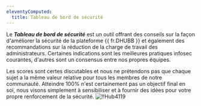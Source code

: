 ```yaml
---
eleventyComputed:
  title: Tableau de bord de sécurité
---
```

Le ***Tableau de bord de sécurité*** est un outil offrant des conseils sur la façon d'améliorer la sécurité de la plateforme {{ fr.DHUBB }} et également des recommandations sur la réduction de la charge de travail des administrateurs. Certaines indications sont les meilleures pratiques infosec courantes, d'autres sont un consensus entre nos propres équipes.

Les scores sont certes discutables et nous ne prétendons pas que chaque sujet a la même valeur relative pour tous les membres de notre communauté. Atteindre 100% n'est certainement pas un objectif final en soi, nous visons simplement à sensibiliser et à fournir des idées pour votre propre renforcement de la sécurité.
![!!Hub4119](https://cdnweb.devolutions.net/docs/fr/hub/Hub4119.png)
